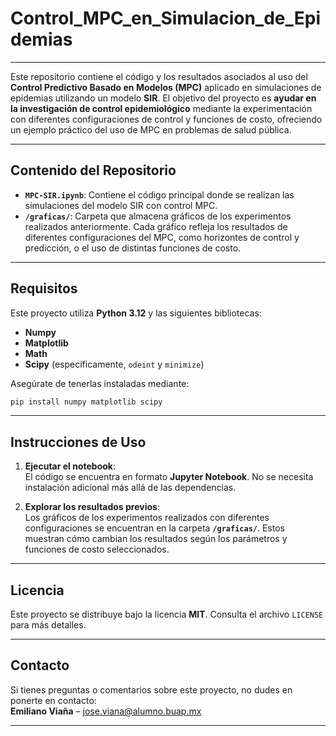
# Control_MPC_en_Simulacion_de_Epidemias  
---
Este repositorio contiene el código y los resultados asociados al uso del **Control Predictivo Basado en Modelos (MPC)** aplicado en simulaciones de epidemias utilizando un modelo **SIR**. El objetivo del proyecto es **ayudar en la investigación de control epidemiológico** mediante la experimentación con diferentes configuraciones de control y funciones de costo, ofreciendo un ejemplo práctico del uso de MPC en problemas de salud pública.

---

## Contenido del Repositorio  

- **`MPC-SIR.ipynb`**: Contiene el código principal donde se realizan las simulaciones del modelo SIR con control MPC.
- **`/graficas/`**: Carpeta que almacena gráficos de los experimentos realizados anteriormente. Cada gráfico refleja los resultados de diferentes configuraciones del MPC, como horizontes de control y predicción, o el uso de distintas funciones de costo.

---

## Requisitos  

Este proyecto utiliza **Python 3.12** y las siguientes bibliotecas:  
- **Numpy**  
- **Matplotlib**  
- **Math**  
- **Scipy** (específicamente, `odeint` y `minimize`)  

Asegúrate de tenerlas instaladas mediante:  
```bash
pip install numpy matplotlib scipy
```

---

## Instrucciones de Uso  

1. **Ejecutar el notebook**:  
   El código se encuentra en formato **Jupyter Notebook**. No se necesita instalación adicional más allá de las dependencias.

2. **Explorar los resultados previos**:  
   Los gráficos de los experimentos realizados con diferentes configuraciones se encuentran en la carpeta **`/graficas/`**. Estos muestran cómo cambian los resultados según los parámetros y funciones de costo seleccionados.

---

## Licencia  

Este proyecto se distribuye bajo la licencia **MIT**. Consulta el archivo `LICENSE` para más detalles.

---

## Contacto  

Si tienes preguntas o comentarios sobre este proyecto, no dudes en ponerte en contacto:  
**Emiliano Viaña** – [jose.viana@alumno.buap.mx](mailto:jose.viana@alumno.buap.mx)

---
